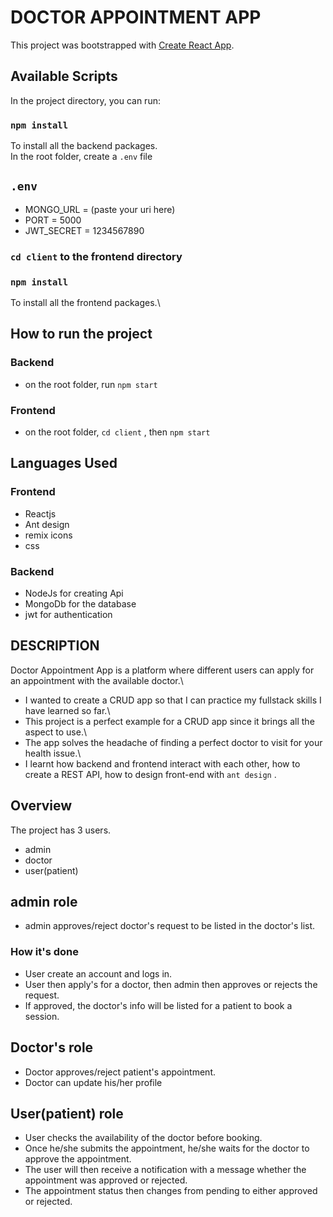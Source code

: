 # DOCTOR APPOINTMENT APP

This project was bootstrapped with [Create React App](https://github.com/facebook/create-react-app).

## Available Scripts

In the project directory, you can run:

### `npm install`

To install all the backend packages.\
In the root folder, create a `.env` file

## `.env`

- MONGO_URL = (paste your uri here)
- PORT = 5000
- JWT_SECRET = 1234567890

### `cd client` to the frontend directory

### `npm install`

To install all the frontend packages.\

## How to run the project

### Backend

- on the root folder, run `npm start`

### Frontend

- on the root folder, `cd client` , then `npm start`

## Languages Used

### Frontend

- Reactjs
- Ant design
- remix icons
- css

### Backend

- NodeJs for creating Api
- MongoDb for the database
- jwt for authentication

## DESCRIPTION

Doctor Appointment App is a platform where different users can apply for an appointment with the available doctor.\

- I wanted to create a CRUD app so that I can practice my fullstack skills I have learned so far.\
- This project is a perfect example for a CRUD app since it brings all the aspect to use.\
- The app solves the headache of finding a perfect doctor to visit for your health issue.\
- I learnt how backend and frontend interact with each other, how to create a REST API, how to design front-end with `ant design` .

## Overview

The project has 3 users.

- admin
- doctor
- user(patient)

## admin role

- admin approves/reject doctor's request to be listed in the doctor's list.

### How it's done

- User create an account and logs in.
- User then apply's for a doctor, then admin then approves or rejects the request.
- If approved, the doctor's info will be listed for a patient to book a session.

## Doctor's role

- Doctor approves/reject patient's appointment.
- Doctor can update his/her profile

## User(patient) role

- User checks the availability of the doctor before booking.
- Once he/she submits the appointment, he/she waits for the doctor to approve the appointment.
- The user will then receive a notification with a message whether the appointment was approved or rejected.
- The appointment status then changes from pending to either approved or rejected.
